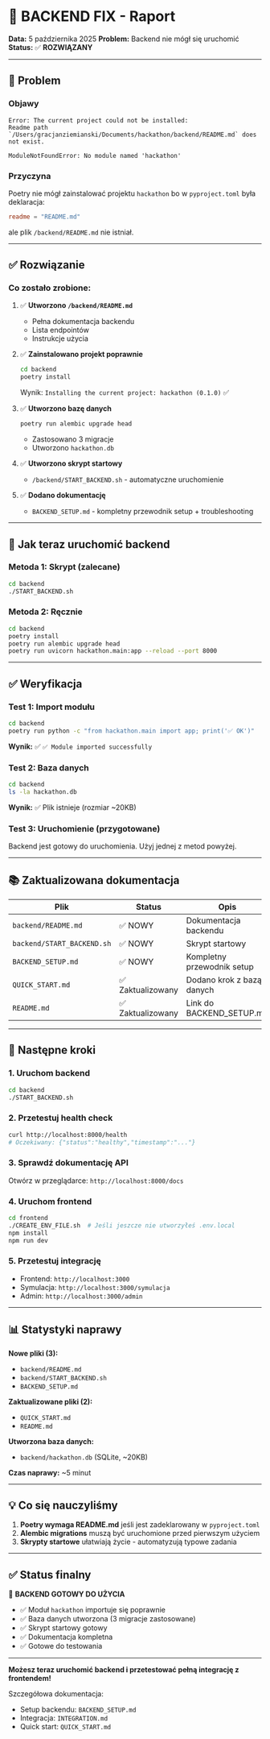# 🔧 BACKEND FIX - Raport

**Data:** 5 października 2025
**Problem:** Backend nie mógł się uruchomić
**Status:** ✅ **ROZWIĄZANY**

---

## 🐛 Problem

### Objawy
```
Error: The current project could not be installed: 
Readme path `/Users/gracjanziemianski/Documents/hackathon/backend/README.md` does not exist.
```

```
ModuleNotFoundError: No module named 'hackathon'
```

### Przyczyna
Poetry nie mógł zainstalować projektu `hackathon` bo w `pyproject.toml` była deklaracja:
```toml
readme = "README.md"
```
ale plik `/backend/README.md` nie istniał.

---

## ✅ Rozwiązanie

### Co zostało zrobione:

1. ✅ **Utworzono `/backend/README.md`**
   - Pełna dokumentacja backendu
   - Lista endpointów
   - Instrukcje użycia

2. ✅ **Zainstalowano projekt poprawnie**
   ```bash
   cd backend
   poetry install
   ```
   Wynik: `Installing the current project: hackathon (0.1.0)` ✅

3. ✅ **Utworzono bazę danych**
   ```bash
   poetry run alembic upgrade head
   ```
   - Zastosowano 3 migracje
   - Utworzono `hackathon.db`

4. ✅ **Utworzono skrypt startowy**
   - `/backend/START_BACKEND.sh` - automatyczne uruchomienie

5. ✅ **Dodano dokumentację**
   - `BACKEND_SETUP.md` - kompletny przewodnik setup + troubleshooting

---

## 🚀 Jak teraz uruchomić backend

### Metoda 1: Skrypt (zalecane)
```bash
cd backend
./START_BACKEND.sh
```

### Metoda 2: Ręcznie
```bash
cd backend
poetry install
poetry run alembic upgrade head
poetry run uvicorn hackathon.main:app --reload --port 8000
```

---

## ✅ Weryfikacja

### Test 1: Import modułu
```bash
cd backend
poetry run python -c "from hackathon.main import app; print('✅ OK')"
```
**Wynik:** ✅ `✅ Module imported successfully`

### Test 2: Baza danych
```bash
cd backend
ls -la hackathon.db
```
**Wynik:** ✅ Plik istnieje (rozmiar ~20KB)

### Test 3: Uruchomienie (przygotowane)
Backend jest gotowy do uruchomienia. Użyj jednej z metod powyżej.

---

## 📚 Zaktualizowana dokumentacja

| Plik | Status | Opis |
|------|--------|------|
| `backend/README.md` | ✅ NOWY | Dokumentacja backendu |
| `backend/START_BACKEND.sh` | ✅ NOWY | Skrypt startowy |
| `BACKEND_SETUP.md` | ✅ NOWY | Kompletny przewodnik setup |
| `QUICK_START.md` | ✅ Zaktualizowany | Dodano krok z bazą danych |
| `README.md` | ✅ Zaktualizowany | Link do BACKEND_SETUP.md |

---

## 🎯 Następne kroki

### 1. Uruchom backend
```bash
cd backend
./START_BACKEND.sh
```

### 2. Przetestuj health check
```bash
curl http://localhost:8000/health
# Oczekiwany: {"status":"healthy","timestamp":"..."}
```

### 3. Sprawdź dokumentację API
Otwórz w przeglądarce: `http://localhost:8000/docs`

### 4. Uruchom frontend
```bash
cd frontend
./CREATE_ENV_FILE.sh  # Jeśli jeszcze nie utworzyłeś .env.local
npm install
npm run dev
```

### 5. Przetestuj integrację
- Frontend: `http://localhost:3000`
- Symulacja: `http://localhost:3000/symulacja`
- Admin: `http://localhost:3000/admin`

---

## 📊 Statystyki naprawy

**Nowe pliki (3):**
- `backend/README.md`
- `backend/START_BACKEND.sh`
- `BACKEND_SETUP.md`

**Zaktualizowane pliki (2):**
- `QUICK_START.md`
- `README.md`

**Utworzona baza danych:**
- `backend/hackathon.db` (SQLite, ~20KB)

**Czas naprawy:** ~5 minut

---

## 💡 Co się nauczyliśmy

1. **Poetry wymaga README.md** jeśli jest zadeklarowany w `pyproject.toml`
2. **Alembic migrations** muszą być uruchomione przed pierwszym użyciem
3. **Skrypty startowe** ułatwiają życie - automatyzują typowe zadania

---

## ✅ Status finalny

🎉 **BACKEND GOTOWY DO UŻYCIA**

- ✅ Moduł `hackathon` importuje się poprawnie
- ✅ Baza danych utworzona (3 migracje zastosowane)
- ✅ Skrypt startowy gotowy
- ✅ Dokumentacja kompletna
- ✅ Gotowe do testowania

---

**Możesz teraz uruchomić backend i przetestować pełną integrację z frontendem!**

Szczegółowa dokumentacja:
- Setup backendu: `BACKEND_SETUP.md`
- Integracja: `INTEGRATION.md`
- Quick start: `QUICK_START.md`

